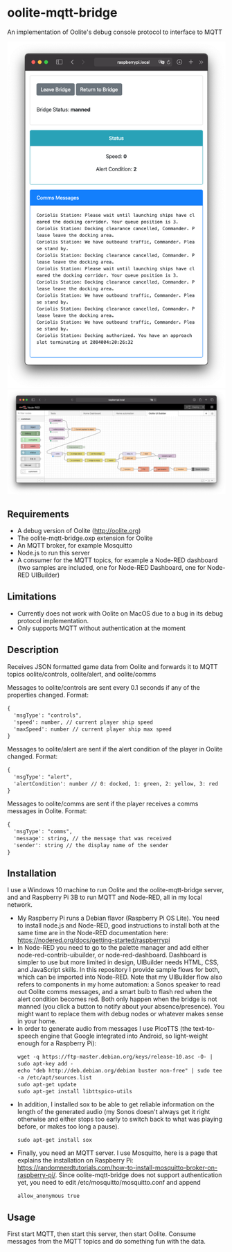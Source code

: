 # oolite-mqtt-bridge
An implementation of Oolite's debug console protocol to interface to MQTT

![Node-RED UIBuilder-based Oolite Dashboard](https://github.com/maikschulz/oolite-mqtt-bridge/blob/master/uibuilder-demo-01.png?raw=true)
![Node-RED UIBuilder flow for the Oolite Dashboard](https://github.com/maikschulz/oolite-mqtt-bridge/blob/master/uibuilder-flow-01.png?raw=true)

## Requirements
- A debug version of Oolite (http://oolite.org)
- The oolite-mqtt-bridge.oxp extension for Oolite
- An MQTT broker, for example Mosquitto
- Node.js to run this server
- A consumer for the MQTT topics, for example a Node-RED dashboard (two samples are included, one for Node-RED Dashboard, one for Node-RED UIBuilder)

## Limitations
- Currently does not work with Oolite on MacOS due to a bug in its debug protocol implementation.
- Only supports MQTT without authentication at the moment

## Description
Receives JSON formatted game data from Oolite and forwards it to MQTT topics oolite/controls, oolite/alert, and oolite/comms

Messages to oolite/controls are sent every 0.1 seconds if any of the properties changed. Format:

    {
      'msgType': "controls",
      'speed': number, // current player ship speed
      'maxSpeed': number // current player ship max speed
    }
  
Messages to oolite/alert are sent if the alert condition of the player in Oolite changed. Format:

    {
      'msgType': "alert",
      'alertCondition': number // 0: docked, 1: green, 2: yellow, 3: red
    }
    
Messages to oolite/comms are sent if the player receives a comms messages in Oolite. Format:

    {
      'msgType': "comms",
      'message': string, // the message that was received
      'sender': string // the display name of the sender
    }

## Installation
I use a Windows 10 machine to run Oolite and the oolite-mqtt-bridge server, and and Raspberry Pi 3B to run MQTT and Node-RED, all in my local network.
- My Raspberry Pi runs a Debian flavor (Raspberry Pi OS Lite). You need to install node.js and Node-RED, good instructions to install both at the same time are in the Node-RED documentation here: https://nodered.org/docs/getting-started/raspberrypi
- In Node-RED you need to go to the palette manager and add either node-red-contrib-uibuilder, or node-red-dashboard. Dashboard is simpler to use but more limited in design, UIBuilder needs HTML, CSS, and JavaScript skills. In this repository I provide sample flows for both, which can be imported into Node-RED. Note that my UIBuilder flow also refers to components in my home automation: a Sonos speaker to read out Oolite comms messages, and a smart bulb to flash red when the alert condition becomes red. Both only happen when the bridge is not manned (you click a button to notify about your absence/presence). You might want to replace them with debug nodes or whatever makes sense in your home.
- In order to generate audio from messages I use PicoTTS (the text-to-speech engine that Google integrated into Android, so light-weight enough for a Raspberry Pi):
    ```
    wget -q https://ftp-master.debian.org/keys/release-10.asc -O- | sudo apt-key add -
    echo "deb http://deb.debian.org/debian buster non-free" | sudo tee -a /etc/apt/sources.list
    sudo apt-get update
    sudo apt-get install libttspico-utils
    ```
- In addition, I installed sox to be able to get reliable information on the length of the generated audio (my Sonos doesn't always get it right otherwise and either stops too early to switch back to what was playing before, or makes too long a pause).
    ```
    sudo apt-get install sox
    ```
- Finally, you need an MQTT server. I use Mosquitto, here is a page that explains the installation on Raspberry Pi: https://randomnerdtutorials.com/how-to-install-mosquitto-broker-on-raspberry-pi/. Since oolite-mqtt-bridge does not support authentication yet, you need to edit /etc/mosquitto/mosquitto.conf and append
    ```
    allow_anonymous true
    ```

## Usage
First start MQTT, then start this server, then start Oolite. Consume messages from the MQTT topics and do something fun with the data.
